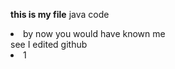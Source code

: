 <b> this is my file</b>
java code
<li>by now you would have known me</li>
see I edited github
<li>1</li>
